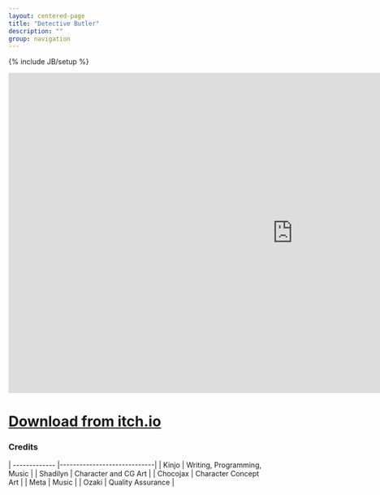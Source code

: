 ```yaml
---
layout: centered-page
title: "Detective Butler"
description: ""
group: navigation
---
```

{% include JB/setup %}

<iframe width="1120" height="630" src="https://www.youtube.com/embed/5bl0-VWTTGU" frameborder="0" allowfullscreen></iframe>

# [Download from itch.io](http://kinjo-goldbar.itch.io/detective-butler)

### Credits

| ------------- |-----------------------------|
| Kinjo         | Writing, Programming, Music |
| Shadilyn      | Character and CG Art        |
| Chocojax      | Character Concept Art       |
| Meta          | Music                       |
| Ozaki         | Quality Assurance           |
